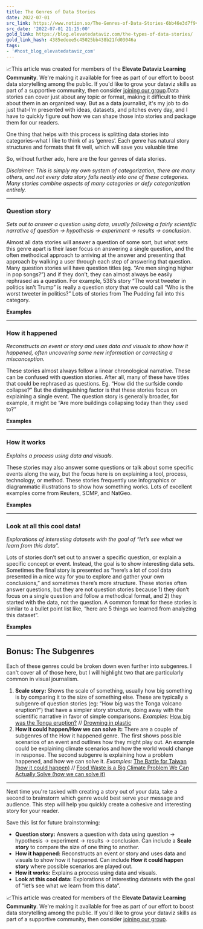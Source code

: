 ```yaml
---
title: The Genres of Data Stories
date: 2022-07-01
src_link: https://www.notion.so/The-Genres-of-Data-Stories-6bb46e3d7f9441abb09ee46f101bd769
src_date: '2022-07-01 21:15:00'
gold_link: https://blog.elevatedataviz.com/the-types-of-data-stories/
gold_link_hash: 4385edeee5c45025bb438b21fd03046a
tags:
- '#host_blog_elevatedataviz_com'
---
```



📈This article was created for members of the **Elevate Dataviz Learning Community**. We're making it available for free as part of our effort to boost data storytelling among the public. If you'd like to grow your dataviz skills as part of a supportive community, then consider [joining our group](https://www.elevatedataviz.com/?ref=blog.elevatedataviz.com).Data stories can cover just about any topic or format, making it difficult to think about them in an organized way. But as a data journalist, it's my job to do just that–I'm presented with ideas, datasets, and pitches every day, and I have to quickly figure out how we can shape those into stories and package them for our readers.

One thing that helps with this process is splitting data stories into categories–what I like to think of as ‘genres’. Each genre has natural story structures and formats that fit well, which will save you valuable time

So, without further ado, here are the four genres of data stories. 

*Disclaimer: This is simply my own system of categorization, there are many others, and not every data story falls neatly into one of these categories. Many stories combine aspects of many categories or defy categorization entirely.* 



---

### Question story

*Sets out to answer a question using data, usually following a fairly scientific narrative of question -> hypothesis -> experiment -> results -> conclusion.* 

Almost all data stories will answer a question of some sort, but what sets this genre apart is their laser focus on answering a single question, and the often methodical approach to arriving at the answer and presenting that approach by walking a user through each step of answering that question. Many question stories will have question titles (eg. “Are men singing higher in pop songs?”) and if they don’t, they can almost always be easily rephrased as a question. For example, 538’s story “The worst tweeter in politics isn’t Trump” is really a question story that we could call “Who is the worst tweeter in politics?” Lots of stories from The Pudding fall into this category. 

**Examples**



---

### How it happened

*Reconstructs an event or story and uses data and visuals to show how it happened, often uncovering some new information or correcting a misconception.* 

These stories almost always follow a linear chronological narrative. These can be confused with question stories. After all, many of these have titles that could be rephrased as questions. Eg. “How did the surfside condo collapse?” But the distinguishing factor is that these stories focus on explaining a single event. The question story is generally broader, for example, it might be “Are more buildings collapsing today than they used to?”

**Examples**



---

### How it works

*Explains a process using data and visuals.* 

These stories may also answer some questions or talk about some specific events along the way, but the focus here is on explaining a tool, process, technology, or method. These stories frequently use infographics or diagrammatic illustrations to show how something works. Lots of excellent examples come from Reuters, SCMP, and NatGeo. 

**Examples**



---

### Look at all this cool data!

*Explorations of interesting datasets with the goal of “let’s see what we learn from this data”.* 

Lots of stories don’t set out to answer a specific question, or explain a specific concept or event. Instead, the goal is to show interesting data sets. Sometimes the final story is presented as “here’s a lot of cool data presented in a nice way for you to explore and gather your own conclusions,” and sometimes there’s more structure. These stories often answer questions, but they are not question stories because 1) they don’t focus on a single question and follow a methodical format, and 2) they started with the data, not the question. A common format for these stories is similar to a bullet point list like, “here are 5 things we learned from analyzing this dataset”. 

**Examples**



---

Bonus: The Subgenres
--------------------

Each of these genres could be broken down even further into subgenres. I can't cover all of those here, but I will highlight two that are particularly common in visual journalism. 

1. **Scale story:** Shows the scale of something, usually how big something is by comparing it to the size of something else. These are typically a subgenre of question stories (eg: “How big was the Tonga volcano eruption?”) that have a simpler story structure, doing away with the scientific narrative in favor of simple comparisons. *Examples:* [How big was the Tonga eruption?](https://graphics.reuters.com/TONGA-VOLCANO/lgpdwjyqbvo/?ref=blog.elevatedataviz.com) // [Drowning in plastic](https://graphics.reuters.com/ENVIRONMENT-PLASTIC/0100B275155/index.html?ref=blog.elevatedataviz.com)
2. **How it could happen/How we can solve it:** There are a couple of subgenres of the How it happened genre. The first shows possible scenarios of an event and outlines how they might play out. An example could be explaining climate scenarios and how the world would change in response. The second subgenre is explaining how a problem happened, and how we can solve it. *Examples:* [The Battle for Taiwan (how it could happen)](https://www.reuters.com/investigates/special-report/taiwan-china-wargames/?ref=blog.elevatedataviz.com) // [Food Waste is a Big Climate Problem We Can Actually Solve (how we can solve it)](https://informationisbeautiful.net/visualizations/food-waste/?ref=blog.elevatedataviz.com)



---

Next time you're tasked with creating a story out of your data, take a second to brainstorm which genre would best serve your message and audience. This step will help you quickly create a cohesive and interesting story for your reader. 

Save this list for future brainstorming:

* **Question story:** Answers a question with data using question -> hypothesis -> experiment -> results -> conclusion. Can include a **Scale story** to compare the size of one thing to another.
* **How it happened:** Reconstructs an event or story and uses data and visuals to show how it happened. Can include **How it could happen story** where possible scenarios are played out.
* **How it works:** Explains a process using data and visuals.
* **Look at this cool data:** Explorations of interesting datasets with the goal of “let’s see what we learn from this data”.

📈This article was created for members of the **Elevate Dataviz Learning Community**. We're making it available for free as part of our effort to boost data storytelling among the public. If you'd like to grow your dataviz skills as part of a supportive community, then consider [joining our group](https://www.elevatedataviz.com/?ref=blog.elevatedataviz.com).
